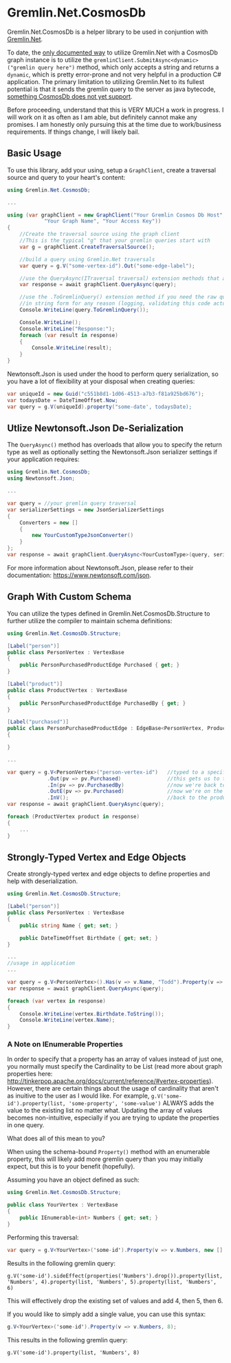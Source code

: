 ﻿# Gremlin.Net.CosmosDb

Gremlin.Net.CosmosDb is a helper library to be used in conjuntion with [Gremlin.Net](https://github.com/apache/tinkerpop/tree/master/gremlin-dotnet).

To date, the [only documented way](https://docs.microsoft.com/en-us/azure/cosmos-db/create-graph-dotnet) to utilize Gremlin.Net with a CosmosDb graph instance is to utilize the `gremlinClient.SubmitAsync<dynamic>("gremlin query here")` method, which only accepts a string and returns a `dynamic`, which is pretty error-prone and not very helpful in a production C# application. The primary limitation to utilizing Gremlin.Net to its fullest potential is that it sends the gremlin query to the server as java bytecode, [something CosmosDb does not yet support](https://feedback.azure.com/forums/263030-azure-cosmos-db/suggestions/33632779-support-gremlin-bytecode-to-enable-the-fluent-api).

Before proceeding, understand that this is VERY MUCH a work in progress. I will work on it as often as I am able, but definitely cannot make any promises. I am honestly only pursuing this at the time due to work/business requirements. If things change, I will likely bail.

## Basic Usage

To use this library, add your using, setup a `GraphClient`, create a traversal source and query to your heart's content:

```c#
using Gremlin.Net.CosmosDb;

...

using (var graphClient = new GraphClient("Your Gremlin Cosmos Db Host", "Your DB Name", 
			"Your Graph Name", "Your Access Key"))
{
    //Create the traversal source using the graph client
    //This is the typical "g" that your gremlin queries start with
    var g = graphClient.CreateTraversalSource();

    //build a query using Gremlin.Net traversals
    var query = g.V("some-vertex-id").Out("some-edge-label");

    //use the QueryAsync(ITraversal traversal) extension methods that accept Gremlin.Net traversals
    var response = await graphClient.QueryAsync(query);

    //use the .ToGremlinQuery() extension method if you need the raw query 
    //in string form for any reason (logging, validating this code actually works, etc.)
    Console.WriteLine(query.ToGremlinQuery());

    Console.WriteLine();
    Console.WriteLine("Response:");
    foreach (var result in response)
    {
        Console.WriteLine(result);
    }
}
```

Newtonsoft.Json is used under the hood to perform query serialization, so you have a lot of flexibility at your disposal when creating queries:

```c#
var uniqueId = new Guid("c551b8d1-1d06-4513-a7b3-f81a925bd676");
var todaysDate = DateTimeOffset.Now;
var query = g.V(uniqueId).property("some-date', todaysDate);
```

## Utlize Newtonsoft.Json De-Serialization

The `QueryAsync()` method has overloads that allow you to specify the return type as well as optionally setting the Newtonsoft.Json serializer settings if your application requires:

```c#
using Gremlin.Net.CosmosDb;
using Newtonsoft.Json;

...

var query = //your gremlin query traversal
var serializerSettings = new JsonSerializerSettings
{
    Converters = new []
    {
        new YourCustomTypeJsonConverter()
    }
};
var response = await graphClient.QueryAsync<YourCustomType>(query, serializerSettings);
```

For more information about Newtonsoft.Json, please refer to their documentation: https://www.newtonsoft.com/json.

## Graph With Custom Schema

You can utilize the types defined in Gremlin.Net.CosmosDb.Structure to further utilize the compiler to maintain schema definitions:

```c#
using Gremlin.Net.CosmosDb.Structure;

[Label("person")]
public class PersonVertex : VertexBase
{
    public PersonPurchasedProductEdge Purchased { get; }
}

[Label("product")]
public class ProductVertex : VertexBase
{
    public PersonPurchasedProductEdge PurchasedBy { get; }
}

[Label("purchased")]
public class PersonPurchasedProductEdge : EdgeBase<PersonVertex, ProductVertex>
{

}

...

var query = g.V<PersonVertex>("person-vertex-id")   //typed to a specific Vertex class
             .Out(pv => pv.Purchased)               //this gets us to the ProductVertex
             .In(pv => pv.PurchasedBy)              //now we're back to the PersonVertex
             .OutE(pv => pv.Purchased)              //now we're on the edge (still type-specific)
             .InV();                                //back to the product vertex
var response = await graphClient.QueryAsync(query);

foreach (ProductVertex product in response)
{
	...
}
```

## Strongly-Typed Vertex and Edge Objects

Create strongly-typed vertex and edge objects to define properties and help with deserialization.

```c#
using Gremlin.Net.CosmosDb.Structure;

[Label("person")]
public class PersonVertex : VertexBase
{
    public string Name { get; set; }

    public DateTimeOffset Birthdate { get; set; }
}

...
//usage in application
...

var query = g.V<PersonVertex>().Has(v => v.Name, "Todd").Property(v => v.Birthdate, DateTimeOffset.Now);
var response = await graphClient.QueryAsync(query);

foreach (var vertex in response)
{
    Console.WriteLine(vertex.Birthdate.ToString());
    Console.WriteLine(vertex.Name);
}
```

### A Note on IEnumerable Properties

In order to specify that a property has an array of values instead of just one, you normally must specify the Cardinality to be List (read more about graph properties here: http://tinkerpop.apache.org/docs/current/reference/#vertex-properties). However, there are certain things about the usage of cardinality that aren't as inuitive to the user as I would like. For example, `g.V('some-id').property(list, 'some-property', 'some-value')` ALWAYS adds the value to the existing list no matter what. Updating the array of values becomes non-intuitive, especially if you are trying to update the properties in one query.

What does all of this mean to you?

When using the schema-bound `Property()` method with an enumerable property, this will likely add more gremlin query than you may initially expect, but this is to your benefit (hopefully).

Assuming you have an object defined as such:

```c#
using Gremlin.Net.CosmosDb.Structure;

public class YourVertex : VertexBase
{
    public IEnumerable<int> Numbers { get; set; }
}
```

Performing this traversal:

```c#
var query = g.V<YourVertex>('some-id').Property(v => v.Numbers, new [] { 4, 5, 6 });
```

Results in the following gremlin query:

```
g.V('some-id').sideEffect(properties('Numbers').drop()).property(list, 'Numbers', 4).property(list, 'Numbers', 5).property(list, 'Numbers', 6)
```

This will effectively drop the existing set of values and add 4, then 5, then 6.

If you would like to simply add a single value, you can use this syntax:

```c#
g.V<YourVertex>('some-id').Property(v => v.Numbers, 8);
```

This results in the following gremlin query:

```
g.V('some-id').property(list, 'Numbers', 8)
```